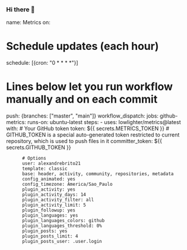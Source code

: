 ### Hi there 👋

<!--
**alexandrebrito21/alexandrebrito21** is a ✨ _special_ ✨ repository because its `README.md` (this file) appears on your GitHub profile.

Here are some ideas to get you started:

- 🔭 I’m currently working on ...
- 🌱 I’m currently learning ...
- 👯 I’m looking to collaborate on ...
- 🤔 I’m looking for help with ...
- 💬 Ask me about ...
- 📫 How to reach me: ...
- 😄 Pronouns: ...
- ⚡ Fun fact: ...
-->

name: Metrics
on:
  # Schedule updates (each hour)
  schedule: [{cron: "0 * * * *"}]
  # Lines below let you run workflow manually and on each commit
  push: {branches: ["master", "main"]}
  workflow_dispatch:
jobs:
  github-metrics:
    runs-on: ubuntu-latest
    steps:
      - uses: lowlighter/metrics@latest
        with:
          # Your GitHub token
          token: ${{ secrets.METRICS_TOKEN }}
          # GITHUB_TOKEN is a special auto-generated token restricted to current repository, which is used to push files in it
          committer_token: ${{ secrets.GITHUB_TOKEN }}

          # Options
          user: alexandrebrito21
          template: classic
          base: header, activity, community, repositories, metadata
          config_animated: yes
          config_timezone: America/Sao_Paulo
          plugin_activity: yes
          plugin_activity_days: 14
          plugin_activity_filter: all
          plugin_activity_limit: 5
          plugin_followup: yes
          plugin_languages: yes
          plugin_languages_colors: github
          plugin_languages_threshold: 0%
          plugin_posts: yes
          plugin_posts_limit: 4
          plugin_posts_user: .user.login

